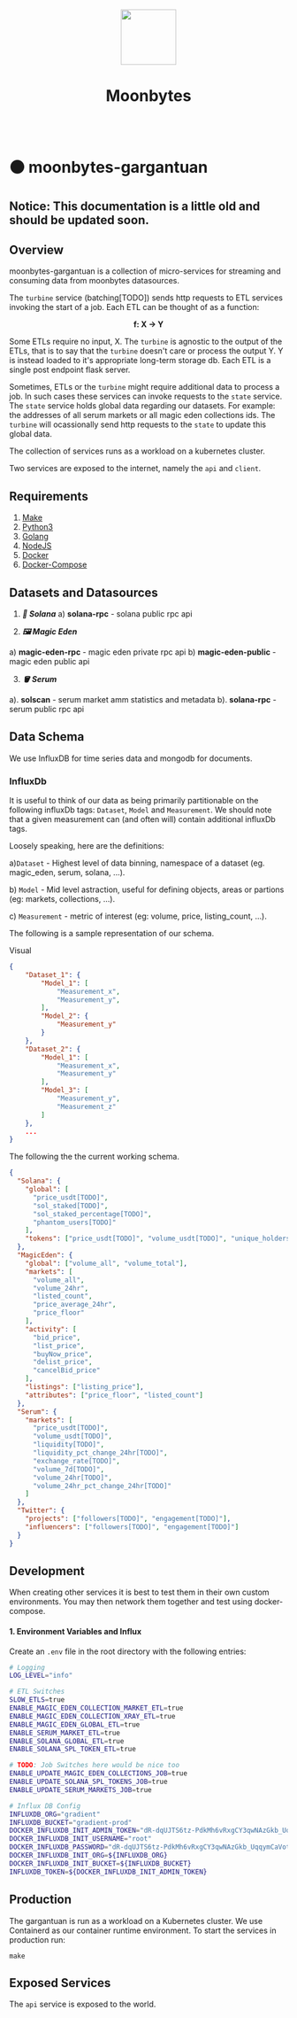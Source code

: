 <br/>
<p align="center">
    <a>
        <img src="https://avatars.githubusercontent.com/u/104286117?s=200&v=4" width="100"/>
    </a>
</p>
<h1 align="center"> Moonbytes </h1>
<br/>
<br/>

# ⚫ moonbytes-gargantuan

## Notice: This documentation is a little old and should be updated soon.

## Overview

moonbytes-gargantuan is a collection of micro-services for streaming and consuming data from moonbytes datasources.

The `turbine` service (batching[TODO]) sends http requests to ETL services invoking the start of a job. Each ETL can be thought of as a function:

<b><p align="center">f: X -> Y</p></b>

Some ETLs require no input, X. The `turbine` is agnostic to the output of the ETLs, that is to say that the `turbine` doesn't care or process the output Y.
Y is instead loaded to it's appropriate long-term storage db. Each ETL is a single post endpoint flask server.

Sometimes, ETLs or the `turbine` might require additional data to process a job. In such cases these services can invoke requests to the `state`
service. The `state` service holds global data regarding our datasets. For example: the addresses of all serum markets or all magic eden collections ids.
The `turbine` will ocassionally send http requests to the `state` to update this global data.

The collection of services runs as a workload on a kubernetes cluster.

Two services are exposed to the internet, namely the `api` and `client`.

## Requirements

1. [Make](https://www.gnu.org/software/make/)
2. [Python3](https://www.python.org/downloads/)
3. [Golang](https://go.dev/)
4. [NodeJS](https://nodejs.org/en/)
5. [Docker](https://docs.docker.com/compose/install/)
6. [Docker-Compose](https://docs.docker.com/compose/install/)

## Datasets and Datasources

1. **_🦾 Solana_**
   a) **solana-rpc** - solana public rpc api

2. **_🖼️ Magic Eden_**

a) **magic-eden-rpc** - magic eden private rpc api
b) **magic-eden-public** - magic eden public api

3. **_🪣 Serum_**

a). **solscan** - serum market amm statistics and metadata
b). **solana-rpc** - serum public rpc api

## Data Schema

We use InfluxDB for time series data and mongodb for documents.

### InfluxDb

It is useful to think of our data as being primarily partitionable on the following influxDb tags: `Dataset`, `Model` and `Measurement`. We should note that a given measurement can (and often will) contain additional influxDb tags.

Loosely speaking, here are the definitions:

a)`Dataset` - Highest level of data binning, namespace of a dataset (eg. magic_eden, serum, solana, ...).

b) `Model` - Mid level astraction, useful for defining objects, areas or partions (eg: markets, collections, ...).

c) `Measurement` - metric of interest (eg: volume, price, listing_count, ...).

The following is a sample representation of our schema.

Visual

```json
{
    "Dataset_1": {
        "Model_1": [
            "Measurement_x",
            "Measurement_y",
        ],
        "Model_2": {
            "Measurement_y"
        }
    },
    "Dataset_2": {
        "Model_1": [
            "Measurement_x",
            "Measurement_y"
        ],
        "Model_3": [
            "Measurement_y",
            "Measurement_z"
        ]
    },
    ...
}
```

The following the the current working schema.

```json
{
  "Solana": {
    "global": [
      "price_usdt[TODO]",
      "sol_staked[TODO]",
      "sol_staked_percentage[TODO]",
      "phantom_users[TODO]"
    ],
    "tokens": ["price_usdt[TODO]", "volume_usdt[TODO]", "unique_holders[TODO]"]
  },
  "MagicEden": {
    "global": ["volume_all", "volume_total"],
    "markets": [
      "volume_all",
      "volume_24hr",
      "listed_count",
      "price_average_24hr",
      "price_floor"
    ],
    "activity": [
      "bid_price",
      "list_price",
      "buyNow_price",
      "delist_price",
      "cancelBid_price"
    ],
    "listings": ["listing_price"],
    "attributes": ["price_floor", "listed_count"]
  },
  "Serum": {
    "markets": [
      "price_usdt[TODO]",
      "volume_usdt[TODO]",
      "liquidity[TODO]",
      "liquidity_pct_change_24hr[TODO]",
      "exchange_rate[TODO]",
      "volume_7d[TODO]",
      "volume_24hr[TODO]",
      "volume_24hr_pct_change_24hr[TODO]"
    ]
  },
  "Twitter": {
    "projects": ["followers[TODO]", "engagement[TODO]"],
    "influencers": ["followers[TODO]", "engagement[TODO]"]
  }
}
```

## Development

When creating other services it is best to test them in their own custom environments.
You may then network them together and test using docker-compose.

#### 1. Environment Variables and Influx

Create an `.env` file in the root directory with the following entries:

```bash
# Logging
LOG_LEVEL="info"

# ETL Switches
SLOW_ETLS=true
ENABLE_MAGIC_EDEN_COLLECTION_MARKET_ETL=true
ENABLE_MAGIC_EDEN_COLLECTION_XRAY_ETL=true
ENABLE_MAGIC_EDEN_GLOBAL_ETL=true
ENABLE_SERUM_MARKET_ETL=true
ENABLE_SOLANA_GLOBAL_ETL=true
ENABLE_SOLANA_SPL_TOKEN_ETL=true

# TODO: Job Switches here would be nice too
ENABLE_UPDATE_MAGIC_EDEN_COLLECTIONS_JOB=true
ENABLE_UPDATE_SOLANA_SPL_TOKENS_JOB=true
ENABLE_UPDATE_SERUM_MARKETS_JOB=true

# Influx DB Config
INFLUXDB_ORG="gradient"
INFLUXDB_BUCKET="gradient-prod"
DOCKER_INFLUXDB_INIT_ADMIN_TOKEN="dR-dqUJTS6tz-PdkMh6vRxgCY3qwNAzGkb_UqqymCaVothz8NIziCkhUSfXIcw61A6EvfFa9pB8vTvbaRzYk3A=="
DOCKER_INFLUXDB_INIT_USERNAME="root"
DOCKER_INFLUXDB_PASSWORD="dR-dqUJTS6tz-PdkMh6vRxgCY3qwNAzGkb_UqqymCaVothz8NIziCkhUSfXIcw61A6EvfFa9pB8vTvbaRzYk3A=="
DOCKER_INFLUXDB_INIT_ORG=${INFLUXDB_ORG}
DOCKER_INFLUXDB_INIT_BUCKET=${INFLUXDB_BUCKET}
INFLUXDB_TOKEN=${DOCKER_INFLUXDB_INIT_ADMIN_TOKEN}
```

## Production

The gargantuan is run as a workload on a Kubernetes cluster. We use Containerd as our container
runtime environment. To start the services in production run:

    make

## Exposed Services

The `api` service is exposed to the world.

